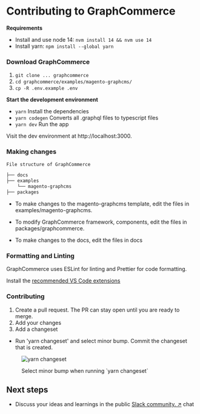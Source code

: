 # Contributing to GraphCommerce

**Requirements**

- Install and use node 14: `nvm install 14 && nvm use 14`
- Install yarn: `npm install --global yarn`

### Download GraphCommerce

1. `git clone ... graphcommerce`
2. `cd graphcommerce/examples/magento-graphcms/`
3. `cp -R .env.example .env`

**Start the development environment**

- `yarn` Install the dependencies
- `yarn codegen` Converts all .graphql files to typescript files
- `yarn dev` Run the app

Visit the dev environment at http://localhost:3000.

### Making changes

```txt
File structure of GraphCommerce

├── docs
├── examples
    └── magento-graphcms
├── packages
```

- To make changes to the magento-graphcms template, edit the files in
  examples/magento-graphcms.

- To modify GraphCommerce framework, components, edit the files in
  packages/graphcommerce.

- To make changes to the docs, edit the files in docs

### Formatting and Linting

GraphCommerce uses ESLint for linting and Prettier for code formatting.

Install the [recommended VS Code extensions](../docs/getting-started/vscode.md)

### Contributing

1. Create a pull request. The PR can stay open until you are ready to merge.
2. Add your changes
3. Add a changeset

- Run 'yarn changeset' and select minor bump. Commit the changeset that is
  created.

<figure>

![yarn changeset](https://user-images.githubusercontent.com/1251986/157868337-0fa27e88-cf35-4e38-a59c-72c72ef6b054.jpg)

  <figcaption>Select minor bump when running `yarn changeset`</figcaption>
</figure>

## Next steps

- Discuss your ideas and learnings in the public
  [ Slack community. ↗](https://join.slack.com/t/graphcommerce/shared_invite/zt-11rmgq1ad-F~0daNtKcSvtcC4eQRzjeQ)
  chat
